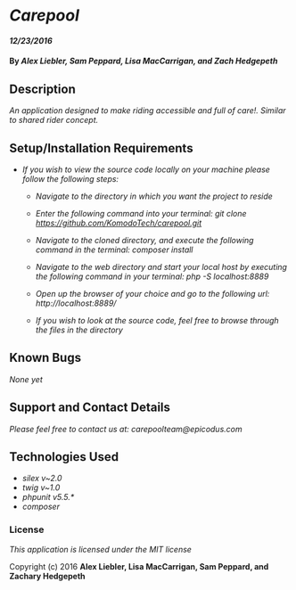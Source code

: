 # _Carepool_

#### _12/23/2016_

#### By _**Alex Liebler, Sam Peppard, Lisa MacCarrigan, and Zach Hedgepeth**_


## Description

_An application designed to make riding accessible and full of care!. Similar to shared rider concept._

## Setup/Installation Requirements

* _If you wish to view the source code locally on your machine please follow the following steps:_

    * _Navigate to the directory in which you want the project to reside_

    * _Enter the following command into your terminal:_
        _git clone https://github.com/KomodoTech/carepool.git_

    * _Navigate to the cloned directory, and execute the following command in the terminal:_
          _composer install_

    * _Navigate to the web directory and start your local host by executing the following command in your terminal:_
          _php -S localhost:8889_

    * _Open up the browser of your choice and go to the following url:_
          _http://localhost:8889/_

    * _If you wish to look at the source code, feel free to browse through the files in the directory_


## Known Bugs

_None yet_

## Support and Contact Details

_Please feel free to contact us at:_
    _carepoolteam@epicodus.com_

## Technologies Used

* _silex v~2.0_
* _twig v~1.0_
* _phpunit v5.5.*_
* _composer_

### License

*This application is licensed under the MIT license*

Copyright (c) 2016 **Alex Liebler, Lisa MacCarrigan, Sam Peppard, and Zachary Hedgepeth**
